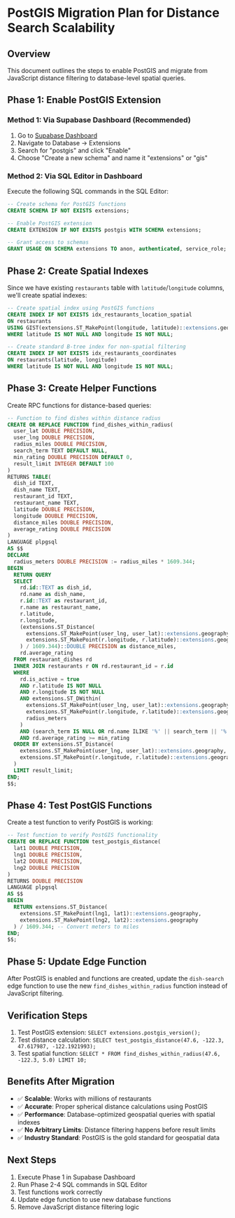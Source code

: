 # PostGIS Migration Plan for Distance Search Scalability

## Overview
This document outlines the steps to enable PostGIS and migrate from JavaScript distance filtering to database-level spatial queries.

## Phase 1: Enable PostGIS Extension

### Method 1: Via Supabase Dashboard (Recommended)
1. Go to [Supabase Dashboard](https://supabase.com/dashboard/project/cjznbkcurzotvusorjec)
2. Navigate to Database → Extensions
3. Search for "postgis" and click "Enable"
4. Choose "Create a new schema" and name it "extensions" or "gis"

### Method 2: Via SQL Editor in Dashboard
Execute the following SQL commands in the SQL Editor:

```sql
-- Create schema for PostGIS functions
CREATE SCHEMA IF NOT EXISTS extensions;

-- Enable PostGIS extension
CREATE EXTENSION IF NOT EXISTS postgis WITH SCHEMA extensions;

-- Grant access to schemas
GRANT USAGE ON SCHEMA extensions TO anon, authenticated, service_role;
```

## Phase 2: Create Spatial Indexes

Since we have existing `restaurants` table with `latitude`/`longitude` columns, we'll create spatial indexes:

```sql
-- Create spatial index using PostGIS functions
CREATE INDEX IF NOT EXISTS idx_restaurants_location_spatial 
ON restaurants 
USING GIST(extensions.ST_MakePoint(longitude, latitude)::extensions.geography)
WHERE latitude IS NOT NULL AND longitude IS NOT NULL;

-- Create standard B-tree index for non-spatial filtering
CREATE INDEX IF NOT EXISTS idx_restaurants_coordinates 
ON restaurants(latitude, longitude) 
WHERE latitude IS NOT NULL AND longitude IS NOT NULL;
```

## Phase 3: Create Helper Functions

Create RPC functions for distance-based queries:

```sql
-- Function to find dishes within distance radius
CREATE OR REPLACE FUNCTION find_dishes_within_radius(
  user_lat DOUBLE PRECISION,
  user_lng DOUBLE PRECISION,
  radius_miles DOUBLE PRECISION,
  search_term TEXT DEFAULT NULL,
  min_rating DOUBLE PRECISION DEFAULT 0,
  result_limit INTEGER DEFAULT 100
)
RETURNS TABLE(
  dish_id TEXT,
  dish_name TEXT,
  restaurant_id TEXT,
  restaurant_name TEXT,
  latitude DOUBLE PRECISION,
  longitude DOUBLE PRECISION,
  distance_miles DOUBLE PRECISION,
  average_rating DOUBLE PRECISION
) 
LANGUAGE plpgsql
AS $$
DECLARE
  radius_meters DOUBLE PRECISION := radius_miles * 1609.344;
BEGIN
  RETURN QUERY
  SELECT 
    rd.id::TEXT as dish_id,
    rd.name as dish_name,
    r.id::TEXT as restaurant_id,
    r.name as restaurant_name,
    r.latitude,
    r.longitude,
    (extensions.ST_Distance(
      extensions.ST_MakePoint(user_lng, user_lat)::extensions.geography,
      extensions.ST_MakePoint(r.longitude, r.latitude)::extensions.geography
    ) / 1609.344)::DOUBLE PRECISION as distance_miles,
    rd.average_rating
  FROM restaurant_dishes rd
  INNER JOIN restaurants r ON rd.restaurant_id = r.id
  WHERE 
    rd.is_active = true
    AND r.latitude IS NOT NULL 
    AND r.longitude IS NOT NULL
    AND extensions.ST_DWithin(
      extensions.ST_MakePoint(user_lng, user_lat)::extensions.geography,
      extensions.ST_MakePoint(r.longitude, r.latitude)::extensions.geography,
      radius_meters
    )
    AND (search_term IS NULL OR rd.name ILIKE '%' || search_term || '%')
    AND rd.average_rating >= min_rating
  ORDER BY extensions.ST_Distance(
    extensions.ST_MakePoint(user_lng, user_lat)::extensions.geography,
    extensions.ST_MakePoint(r.longitude, r.latitude)::extensions.geography
  )
  LIMIT result_limit;
END;
$$;
```

## Phase 4: Test PostGIS Functions

Create a test function to verify PostGIS is working:

```sql
-- Test function to verify PostGIS functionality
CREATE OR REPLACE FUNCTION test_postgis_distance(
  lat1 DOUBLE PRECISION,
  lng1 DOUBLE PRECISION,
  lat2 DOUBLE PRECISION,
  lng2 DOUBLE PRECISION
)
RETURNS DOUBLE PRECISION
LANGUAGE plpgsql
AS $$
BEGIN
  RETURN extensions.ST_Distance(
    extensions.ST_MakePoint(lng1, lat1)::extensions.geography,
    extensions.ST_MakePoint(lng2, lat2)::extensions.geography
  ) / 1609.344; -- Convert meters to miles
END;
$$;
```

## Phase 5: Update Edge Function

After PostGIS is enabled and functions are created, update the `dish-search` edge function to use the new `find_dishes_within_radius` function instead of JavaScript filtering.

## Verification Steps

1. Test PostGIS extension: `SELECT extensions.postgis_version();`
2. Test distance calculation: `SELECT test_postgis_distance(47.6, -122.3, 47.617987, -122.1921993);`
3. Test spatial function: `SELECT * FROM find_dishes_within_radius(47.6, -122.3, 5.0) LIMIT 10;`

## Benefits After Migration

- ✅ **Scalable**: Works with millions of restaurants
- ✅ **Accurate**: Proper spherical distance calculations using PostGIS
- ✅ **Performance**: Database-optimized geospatial queries with spatial indexes
- ✅ **No Arbitrary Limits**: Distance filtering happens before result limits
- ✅ **Industry Standard**: PostGIS is the gold standard for geospatial data

## Next Steps

1. Execute Phase 1 in Supabase Dashboard
2. Run Phase 2-4 SQL commands in SQL Editor
3. Test functions work correctly
4. Update edge function to use new database functions
5. Remove JavaScript distance filtering logic